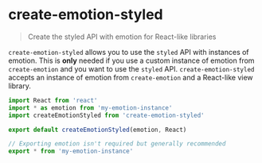 # create-emotion-styled

> Create the styled API with emotion for React-like libraries

`create-emotion-styled` allows you to use the `styled` API with instances of emotion. This is **only** needed if you use a custom instance of emotion from `create-emotion` and you want to use the `styled` API. `create-emotion-styled` accepts an instance of emotion from `create-emotion` and a React-like view library.


```jsx
import React from 'react'
import * as emotion from 'my-emotion-instance'
import createEmotionStyled from 'create-emotion-styled'

export default createEmotionStyled(emotion, React)

// Exporting emotion isn't required but generally recommended
export * from 'my-emotion-instance'
```
